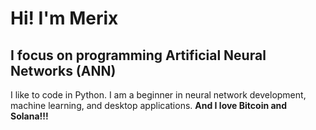 # Hi! I'm Merix
## I focus on programming Artificial Neural Networks (ANN)
I like to code in Python. I am a beginner in neural network development, machine learning, and desktop applications.
**And I love Bitcoin and Solana!!!**
